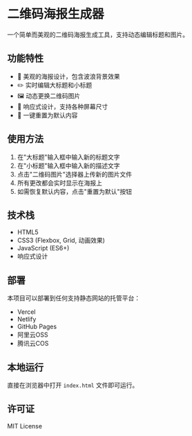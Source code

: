 # 二维码海报生成器

一个简单而美观的二维码海报生成工具，支持动态编辑标题和图片。

## 功能特性

- 🎨 美观的海报设计，包含波浪背景效果
- ✏️ 实时编辑大标题和小标题
- 🖼️ 动态更换二维码图片
- 📱 响应式设计，支持各种屏幕尺寸
- 🔄 一键重置为默认内容

## 使用方法

1. 在"大标题"输入框中输入新的标题文字
2. 在"小标题"输入框中输入新的描述文字
3. 点击"二维码图片"选择器上传新的图片文件
4. 所有更改都会实时显示在海报上
5. 如需恢复默认内容，点击"重置为默认"按钮

## 技术栈

- HTML5
- CSS3 (Flexbox, Grid, 动画效果)
- JavaScript (ES6+)
- 响应式设计

## 部署

本项目可以部署到任何支持静态网站的托管平台：

- Vercel
- Netlify
- GitHub Pages
- 阿里云OSS
- 腾讯云COS

## 本地运行

直接在浏览器中打开 `index.html` 文件即可运行。

## 许可证

MIT License

